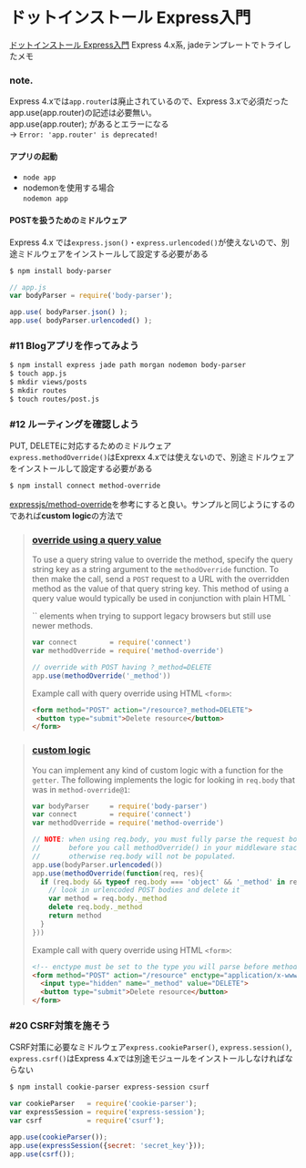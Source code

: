 # ドットインストール  Express入門
[ドットインストール  Express入門](http://dotinstall.com/lessons/basic_expressjs)
Express 4.x系, jadeテンプレートでトライしたメモ

### note.
Express 4.xでは`app.router`は廃止されているので、Express 3.xで必須だったapp.use(app.router)の記述は必要無い。  
app.use(app.router); があるとエラーになる  
  -> `Error: 'app.router' is deprecated!`  
  

#### アプリの起動

- `node app`
- nodemonを使用する場合  
`nodemon app`

#### POSTを扱うためのミドルウェア
Express 4.x では`express.json()`・`express.urlencoded()`が使えないので、別途ミドルウェアをインストールして設定する必要がある  
```sh
$ npm install body-parser
```

```javascript
// app.js
var bodyParser = require('body-parser');

app.use( bodyParser.json() );
app.use( bodyParser.urlencoded() );
```

### #11 Blogアプリを作ってみよう
```sh
$ npm install express jade path morgan nodemon body-parser
$ touch app.js
$ mkdir views/posts
$ mkdir routes
$ touch routes/post.js
```

### #12 ルーティングを確認しよう
PUT, DELETEに対応するためのミドルウェア  
`express.methodOverride()`はExprexx 4.xでは使えないので、別途ミドルウェアをインストールして設定する必要がある  
```sh
$ npm install connect method-override
```

[expressjs/method-override](https://github.com/expressjs/method-override)を参考にすると良い。サンプルと同じようにするのであれば**custom logic**の方法で

> ### [override using a query value](https://github.com/expressjs/method-override#override-using-a-query-value)
> To use a query string value to override the method, specify the query string key as a string argument to the `methodOverride` function. To then make the call, send a `POST` request to a URL with the overridden method as the value of that query string key. This method of using a query value would typically be used in conjunction with plain HTML `<form>`` elements when trying to support legacy browsers but still use newer methods.
> ```javascript
> var connect        = require('connect')
> var methodOverride = require('method-override')
>
> // override with POST having ?_method=DELETE
> app.use(methodOverride('_method'))
> ```
> Example call with query override using HTML `<form>`:
> ```html
> <form method="POST" action="/resource?_method=DELETE">
>  <button type="submit">Delete resource</button>
> </form>
> ```

> ### [custom logic](https://github.com/expressjs/method-override#custom-logic)
> You can implement any kind of custom logic with a function for the `getter`. The following implements the logic for looking in `req.body` that was in `method-override@1`:
> ```javascript
> var bodyParser     = require('body-parser')
> var connect        = require('connect')
> var methodOverride = require('method-override')
> 
> // NOTE: when using req.body, you must fully parse the request body
> //       before you call methodOverride() in your middleware stack,
> //       otherwise req.body will not be populated.
> app.use(bodyParser.urlencoded())
> app.use(methodOverride(function(req, res){
>   if (req.body && typeof req.body === 'object' && '_method' in req.body) {
>     // look in urlencoded POST bodies and delete it
>     var method = req.body._method
>     delete req.body._method
>     return method
>   }
> }))
> ```
> Example call with query override using HTML `<form>`:
> ```html
> <!-- enctype must be set to the type you will parse before methodOverride() -->
> <form method="POST" action="/resource" enctype="application/x-www-form-urlencoded">
>   <input type="hidden" name="_method" value="DELETE">
>   <button type="submit">Delete resource</button>
> </form>
> ```

### #20 CSRF対策を施そう
CSRF対策に必要なミドルウェア`express.cookieParser()`, `express.session()`, `express.csrf()`はExpress 4.xでは別途モジュールをインストールしなければならない  

```sh
$ npm install cookie-parser express-session csurf
```

```javascript
var cookieParser   = require('cookie-parser');
var expressSession = require('express-session');
var csrf           = require('csurf');

app.use(cookieParser());
app.use(expressSession({secret: 'secret_key'}));
app.use(csrf());
```
